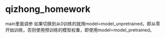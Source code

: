 # qizhong_homework

main里面调参
如果切换到从0训练的就用model=model_unpretrained，即从零开始训练，否则使用预训练的模型权重，即使用model=model_pretrained。
